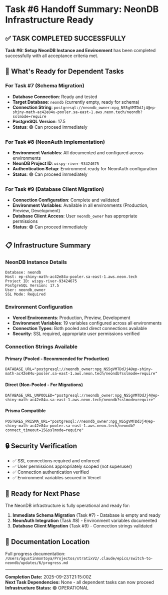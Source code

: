 # Task #6 Handoff Summary: NeonDB Infrastructure Ready

## ✅ TASK COMPLETED SUCCESSFULLY

**Task #6: Setup NeonDB Instance and Environment** has been completed successfully with all acceptance criteria met.

## 🔗 What's Ready for Dependent Tasks

### For Task #7 (Schema Migration)
- **Database Connection**: Ready and tested
- **Target Database**: `neondb` (currently empty, ready for schema)
- **Connection String**: `postgresql://neondb_owner:npg_NS5gVMTDdJj4@ep-shiny-math-ac42e84u-pooler.sa-east-1.aws.neon.tech/neondb?sslmode=require`
- **PostgreSQL Version**: 17.5
- **Status**: 🟢 Can proceed immediately

### For Task #8 (NeonAuth Implementation)  
- **Environment Variables**: All documented and configured across environments
- **NeonDB Project ID**: `wispy-river-93424675`
- **Authentication Setup**: Environment ready for NeonAuth configuration
- **Status**: 🟢 Can proceed immediately

### For Task #9 (Database Client Migration)
- **Connection Configuration**: Complete and validated
- **Environment Variables**: Available in all environments (Production, Preview, Development)
- **Database Client Access**: User `neondb_owner` has appropriate permissions
- **Status**: 🟢 Can proceed immediately

## 📋 Infrastructure Summary

### NeonDB Instance Details
```
Database: neondb
Host: ep-shiny-math-ac42e84u-pooler.sa-east-1.aws.neon.tech
Project ID: wispy-river-93424675
PostgreSQL Version: 17.5
User: neondb_owner
SSL Mode: Required
```

### Environment Configuration
- **Vercel Environments**: Production, Preview, Development
- **Environment Variables**: 19 variables configured across all environments
- **Connection Types**: Both pooled and direct connections available
- **Security**: SSL required, appropriate user permissions verified

### Connection Strings Available

#### Primary (Pooled - Recommended for Production)
```
DATABASE_URL="postgresql://neondb_owner:npg_NS5gVMTDdJj4@ep-shiny-math-ac42e84u-pooler.sa-east-1.aws.neon.tech/neondb?sslmode=require"
```

#### Direct (Non-Pooled - For Migrations)
```
DATABASE_URL_UNPOOLED="postgresql://neondb_owner:npg_NS5gVMTDdJj4@ep-shiny-math-ac42e84u.sa-east-1.aws.neon.tech/neondb?sslmode=require"
```

#### Prisma Compatible
```
POSTGRES_PRISMA_URL="postgresql://neondb_owner:npg_NS5gVMTDdJj4@ep-shiny-math-ac42e84u-pooler.sa-east-1.aws.neon.tech/neondb?connect_timeout=15&sslmode=require"
```

## 🔒 Security Verification

- ✅ SSL connections required and enforced
- ✅ User permissions appropriately scoped (not superuser)
- ✅ Connection authentication verified
- ✅ Environment variables secured in Vercel

## 🚀 Ready for Next Phase

The NeonDB infrastructure is fully operational and ready for:

1. **Immediate Schema Migration** (Task #7) - Database is empty and ready
2. **NeonAuth Integration** (Task #8) - Environment variables documented  
3. **Database Client Migration** (Task #9) - Connection strings validated

## 📁 Documentation Location

Full progress documentation: `/Users/agustinmontoya/Projectos/stratixV2/.claude/epics/switch-to-neondb/updates/6/progress.md`

---

**Completion Date:** 2025-09-23T21:15:00Z  
**Next Task Dependencies:** None - all dependent tasks can now proceed
**Infrastructure Status:** 🟢 OPERATIONAL